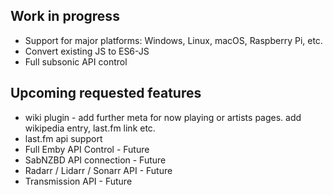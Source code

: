 ## Work in progress
* Support for major platforms: Windows, Linux, macOS, Raspberry Pi, etc.
* Convert existing JS to ES6-JS
* Full subsonic API control


## Upcoming requested features

* wiki plugin - add further meta for now playing or artists pages. add wikipedia entry, last.fm link etc.
* last.fm api support
* Full Emby API Control - Future
* SabNZBD API connection - Future
* Radarr / Lidarr / Sonarr API - Future
* Transmission API - Future